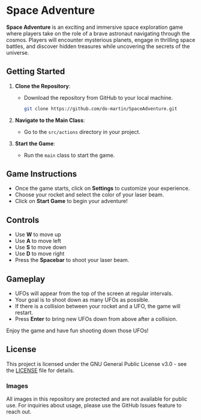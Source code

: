 # Space Adventure

**Space Adventure** is an exciting and immersive space exploration game where players take on the role of a brave astronaut navigating through the cosmos. Players will encounter mysterious planets, engage in thrilling space battles, and discover hidden treasures while uncovering the secrets of the universe.

## Getting Started
1. **Clone the Repository**:
   - Download the repository from GitHub to your local machine.

     ```bash
     git clone https://github.com/do-martin/SpaceAdventure.git
     ```

2. **Navigate to the Main Class**:
   - Go to the `src/actions` directory in your project.

3. **Start the Game**:
   - Run the `main` class to start the game.

## Game Instructions

- Once the game starts, click on **Settings** to customize your experience.
- Choose your rocket and select the color of your laser beam.
- Click on **Start Game** to begin your adventure!

## Controls

- Use **W** to move up
- Use **A** to move left
- Use **S** to move down
- Use **D** to move right
- Press the **Spacebar** to shoot your laser beam.

## Gameplay

- UFOs will appear from the top of the screen at regular intervals.
- Your goal is to shoot down as many UFOs as possible.
- If there is a collision between your rocket and a UFO, the game will restart.
- Press **Enter** to bring new UFOs down from above after a collision.

Enjoy the game and have fun shooting down those UFOs!

## License

This project is licensed under the GNU General Public License v3.0 - see the [LICENSE](LICENSE) file for details.

### Images

All images in this repository are protected and are not available for public use. For inquiries about usage, please use the GitHub Issues feature to reach out.
